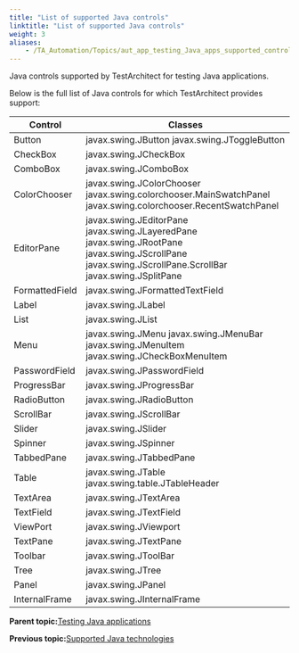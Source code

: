 ```yaml
--- 
title: "List of supported Java controls"
linktitle: "List of supported Java controls"
weight: 3
aliases: 
    - /TA_Automation/Topics/aut_app_testing_Java_apps_supported_controls.html
---
```


Java controls supported by TestArchitect for testing Java applications.

Below is the full list of Java controls for which TestArchitect provides support:

|Control|Classes|
|-------|-------|
|Button|javax.swing.JButton javax.swing.JToggleButton|
|CheckBox|javax.swing.JCheckBox|
|ComboBox|javax.swing.JComboBox|
|ColorChooser|javax.swing.JColorChooser javax.swing.colorchooser.MainSwatchPanel javax.swing.colorchooser.RecentSwatchPanel|
|EditorPane|javax.swing.JEditorPane javax.swing.JLayeredPane javax.swing.JRootPane javax.swing.JScrollPane javax.swing.JScrollPane.ScrollBar javax.swing.JSplitPane|
|FormattedField|javax.swing.JFormattedTextField|
|Label|javax.swing.JLabel|
|List|javax.swing.JList|
|Menu|javax.swing.JMenu javax.swing.JMenuBar javax.swing.JMenuItem javax.swing.JCheckBoxMenuItem|
|PasswordField|javax.swing.JPasswordField|
|ProgressBar|javax.swing.JProgressBar|
|RadioButton|javax.swing.JRadioButton|
|ScrollBar|javax.swing.JScrollBar|
|Slider|javax.swing.JSlider|
|Spinner|javax.swing.JSpinner|
|TabbedPane|javax.swing.JTabbedPane|
|Table|javax.swing.JTable javax.swing.table.JTableHeader|
|TextArea|javax.swing.JTextArea|
|TextField|javax.swing.JTextField|
|ViewPort|javax.swing.JViewport|
|TextPane|javax.swing.JTextPane|
|Toolbar|javax.swing.JToolBar|
|Tree|javax.swing.JTree|
|Panel|javax.swing.JPanel|
|InternalFrame|javax.swing.JInternalFrame|

**Parent topic:**[Testing Java applications](/TA_Automation/Topics/aut_app_testing_Java_apps.html)

**Previous topic:**[Supported Java technologies](/TA_Automation/Topics/aut_app_testing_Java_apps_supported_technology.html)

